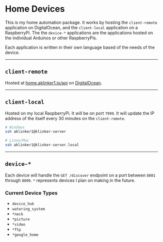 # Home Devices

This is my home automation package. It works by hosting the `client-remote` application on DigitalOcean, and the `client-local` application on a RaspberryPi. The the `device-*` applications are the applications hosted on the individual Arduinos or other RaspberryPis.

Each application is written in their own language based of the needs of the device.

---

## `client-remote`

Hosted at [home.aklinker1.io/api](https://home.aklinker1.io/) on [DigitalOcean](https://cloud.digitalocean.com/projects/3ce00a30-d44a-457e-8dad-7ae2a07bbd3c/resources?i=73cb25).

---

## `client-local`

Hosted on my local RaspberryPi. It will be on port `7999`. It will update the IP address of the itself every 30 minutes on the `client-remote`.

```bash
# Windows
ssh aklinker1@klinker-server

# Linux/Mac
ssh aklinker1@klinker-server.local
```

---

## `device-*`

Each device will handle the `GET /discover` endpoint on a port between `8001` through `8009`. `*` represents devices I plan on making in the future.

### Current Device Types

- `device_hub`
- `watering_system`
- `*nock`
- `*picture`
- `*video`
- `*ftp`
- `*google_home`
